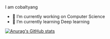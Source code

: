I am cobaltyang
- 🔭 I’m currently working on Computer Science
- 🌱 I’m currently learning Deep learning

[![Anurag's GitHub stats](https://github-readme-stats.vercel.app/api?username=cobaltyang&count_private=true&show_icons=truetheme=radical)](https://github.com/anuraghazra/github-readme-stats)
